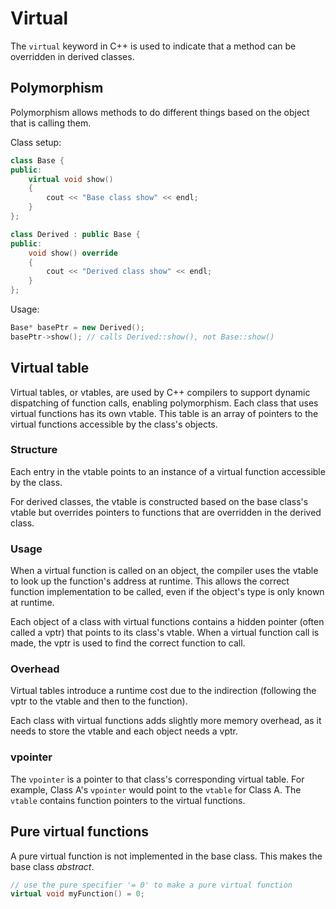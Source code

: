 # Virtual

The `virtual` keyword in C++ is used to indicate that a method can be overridden in derived classes.

## Polymorphism
Polymorphism allows methods to do different things based on the object that is calling them.

Class setup:
```cpp
class Base {
public:
    virtual void show()
    {
        cout << "Base class show" << endl;
    }
};

class Derived : public Base {
public:
    void show() override
    {
        cout << "Derived class show" << endl;
    }
};
```

Usage:
```cpp
Base* basePtr = new Derived();
basePtr->show(); // calls Derived::show(), not Base::show()
```

## Virtual table
Virtual tables, or vtables, are used by C++ compilers to support dynamic dispatching of function calls, enabling polymorphism. Each class that uses virtual functions has its own vtable. This table is an array of pointers to the virtual functions accessible by the class's objects.

### Structure
Each entry in the vtable points to an instance of a virtual function accessible by the class.

For derived classes, the vtable is constructed based on the base class's vtable but overrides pointers to functions that are overridden in the derived class.

### Usage
When a virtual function is called on an object, the compiler uses the vtable to look up the function's address at runtime. This allows the correct function implementation to be called, even if the object's type is only known at runtime.

Each object of a class with virtual functions contains a hidden pointer (often called a vptr) that points to its class's vtable. When a virtual function call is made, the vptr is used to find the correct function to call.

### Overhead
Virtual tables introduce a runtime cost due to the indirection (following the vptr to the vtable and then to the function).

Each class with virtual functions adds slightly more memory overhead, as it needs to store the vtable and each object needs a vptr.

### vpointer
The `vpointer` is a pointer to that class's corresponding virtual table. For example, Class A's `vpointer` would point to the `vtable` for Class A. The `vtable` contains function pointers to the virtual functions.

## Pure virtual functions
A pure virtual function is not implemented in the base class. This makes the base class *abstract*.

```cpp
// use the pure specifier '= 0' to make a pure virtual function
virtual void myFunction() = 0;
```
